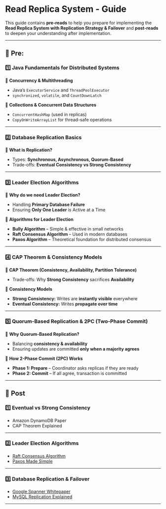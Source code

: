 # Read Replica System - Guide

This guide contains **pre-reads** to help you prepare for implementing the **Read Replica System with Replication Strategy & Failover** and **post-reads** to deepen your understanding after implementation.

---

## 📌 Pre:

### 1️⃣ Java Fundamentals for Distributed Systems
🔹 **Concurrency & Multithreading**
- Java’s `ExecutorService` and `ThreadPoolExecutor`
- `synchronized`, `volatile`, and `CountDownLatch`

🔹 **Collections & Concurrent Data Structures**
- `ConcurrentHashMap` (used in replicas)
- `CopyOnWriteArrayList` for thread-safe operations

---

### 2️⃣ Database Replication Basics
🔹 **What is Replication?**
- Types: **Synchronous, Asynchronous, Quorum-Based**
- Trade-offs: **Eventual Consistency vs Strong Consistency**

---

### 3️⃣ Leader Election Algorithms
🔹 **Why do we need Leader Election?**
- Handling **Primary Database Failure**
- Ensuring **Only One Leader** is Active at a Time

🔹 **Algorithms for Leader Election**
- **Bully Algorithm** – Simple & effective in small networks
- **Raft Consensus Algorithm** – Used in modern databases
- **Paxos Algorithm** – Theoretical foundation for distributed consensus

---

### 4️⃣ CAP Theorem & Consistency Models
🔹 **CAP Theorem (Consistency, Availability, Partition Tolerance)**
- Trade-offs: Why **Strong Consistency** sacrifices **Availability**

🔹 **Consistency Models**
- **Strong Consistency:** Writes are **instantly visible** everywhere
- **Eventual Consistency:** Writes **propagate over time**

---

### 5️⃣ Quorum-Based Replication & 2PC (Two-Phase Commit)
🔹 **Why Quorum-Based Replication?**
- Balancing **consistency & availability**
- Ensuring updates are committed **only when a majority agrees**

🔹 **How 2-Phase Commit (2PC) Works**
- **Phase 1: Prepare** – Coordinator asks replicas if they are ready
- **Phase 2: Commit** – If all agree, transaction is committed

---

## 📌 Post

### 1️⃣ Eventual vs Strong Consistency
- Amazon DynamoDB Paper
- CAP Theorem Explained

---

### 2️⃣ Leader Election Algorithms
- [Raft Consensus Algorithm](https://raft.github.io/)
- [Paxos Made Simple](https://lamport.azurewebsites.net/pubs/paxos-simple.pdf)

---

### 3️⃣ Database Replication & Failover
- [Google Spanner Whitepaper](https://research.google/pubs/spanner-google-distributed-database/)
- [MySQL Replication Explained](https://dev.mysql.com/doc/refman/8.0/en/replication.html)

---
